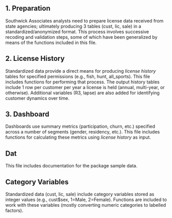 
## 1. Preparation

Southwick Associates analysts need to prepare license data received from state agencies; ultimately producing 3 tables (cust, lic, sale) in a standardized/anonymized format. This process involves successive recoding and validation steps, some of which have been generalized by means of the functions included in this file.

## 2. License History

Standardized data provide a direct means for producing *license history* tables for specified permissions (e.g., fish, hunt, all_sports). This file includes functions for performing that process. The output history tables include 1 row per customer per year a license is held (annual, multi-year, or otherwise). Additional variables (R3, lapse) are also added for identifying customer dynamics over time.

## 3. Dashboard

Dashboards use summary metrics (participation, churn, etc.) specified across a number of segments (gender, residency, etc.). This file includes functions for calculating these metrics using *license history* as input.

## Dat

This file includes documentation for the package sample data.

## Category Variables

Standardized data (cust, lic, sale) include category variables stored as integer values (e.g., cust$sex, 1=Male, 2=Female). Functions are included to work with these variables (mostly converting numeric categories to labelled factors).
